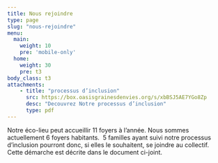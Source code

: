 ```yaml
---
title: Nous rejoindre
type: page
slug: "nous-rejoindre"
menu:
  main:
    weight: 10
    pre: 'mobile-only'
  home:
    weight: 30
    pre: t3
body_class: t3
attachments:
    - title: "processus d’inclusion"
      src: https://box.oasisgrainesdenvies.org/s/xbBSJ5AE7YGo8Zp
      desc: "Decouvrez Notre processus d’inclusion"
      type: pdf
---
```


Notre éco-lieu peut accueillir 11 foyers à l’année. 
Nous sommes actuellement 6 foyers habitants. 
5 familles ayant suivi notre processus d’inclusion pourront donc, si elles le souhaitent, se joindre au 
collectif. 
Cette démarche est décrite dans le document ci-joint.